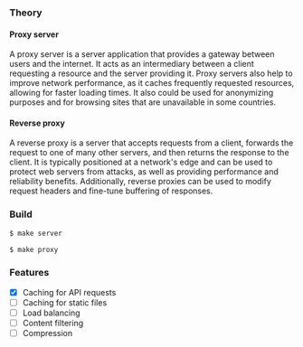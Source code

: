 ### Theory

#### Proxy server

A proxy server is a server application that provides
a gateway between users and the internet.
It acts as an intermediary between a client
requesting a resource and the server providing it.
Proxy servers also help to improve network performance,
as it caches frequently requested resources,
allowing for faster loading times.
It also could be used for anonymizing purposes and for
browsing sites that are unavailable in some countries.

#### Reverse proxy

A reverse proxy is a server that accepts requests from
a client, forwards the request to one of many other
servers, and then returns the response to the client.
It is typically positioned at a network's edge and can
be used to protect web servers from attacks, as well as
providing performance and reliability benefits.
Additionally, reverse proxies can be used to modify
request headers and fine-tune buffering of responses.

### Build

```bash
$ make server
```

```bash
$ make proxy
```

### Features

- [x] Caching for API requests
- [ ] Caching for static files
- [ ] Load balancing
- [ ] Content filtering
- [ ] Compression